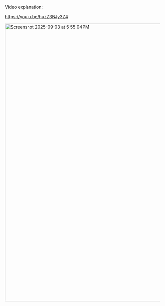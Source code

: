 Video explanation:

https://youtu.be/huzZ3NJy3Z4

<img width="1467" height="903" alt="Screenshot 2025-09-03 at 5 55 04 PM" src="https://github.com/user-attachments/assets/8832dfe2-5386-46ce-b3f7-0a19bf4bf45c" />




